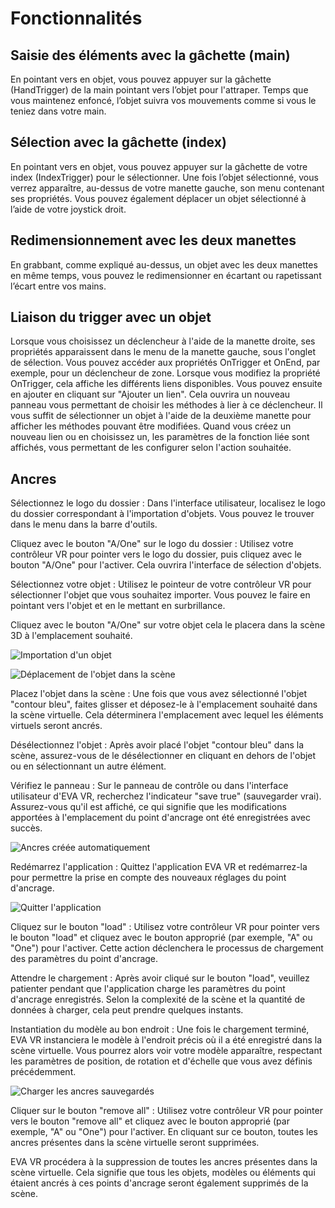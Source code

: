 # Fonctionnalités

## Saisie des éléments avec la gâchette (main)

En pointant vers en objet, vous pouvez appuyer sur la gâchette (HandTrigger) de la main pointant vers l’objet pour l'attraper. Temps que vous maintenez enfoncé, l’objet suivra vos mouvements comme si vous le teniez dans votre main.

## Sélection avec la gâchette (index)

En pointant vers en objet, vous pouvez appuyer sur la gâchette de votre index (IndexTrigger) pour le sélectionner.
Une fois l’objet sélectionné, vous verrez apparaître, au-dessus de votre manette gauche, son menu contenant ses propriétés.
Vous pouvez également déplacer un objet sélectionné à l’aide de votre joystick droit.

## Redimensionnement avec les deux manettes

En grabbant, comme expliqué au-dessus, un objet avec les deux manettes en même temps, vous pouvez le redimensionner en écartant ou rapetissant l’écart entre vos mains.

## Liaison du trigger avec un objet

Lorsque vous choisissez un déclencheur à l'aide de la manette droite, ses propriétés apparaissent dans le menu de la manette gauche, sous l'onglet de sélection. Vous pouvez accéder aux propriétés OnTrigger et OnEnd, par exemple, pour un déclencheur de zone. Lorsque vous modifiez la propriété OnTrigger, cela affiche les différents liens disponibles. Vous pouvez ensuite en ajouter en cliquant sur "Ajouter un lien". Cela ouvrira un nouveau panneau vous permettant de choisir les méthodes à lier à ce déclencheur. Il vous suffit de sélectionner un objet à l'aide de la deuxième manette pour afficher les méthodes pouvant être modifiées. Quand vous créez un nouveau lien ou en choisissez un, les paramètres de la fonction liée sont affichés, vous permettant de les configurer selon l'action souhaitée.

## Ancres

Sélectionnez le logo du dossier : Dans l'interface utilisateur, localisez le logo du dossier correspondant à l'importation d'objets. Vous pouvez le trouver dans le menu dans la barre d'outils.

Cliquez avec le bouton "A/One" sur le logo du dossier : Utilisez votre contrôleur VR pour pointer vers le logo du dossier, puis cliquez avec le bouton "A/One" pour l'activer. Cela ouvrira l'interface de sélection d'objets.

Sélectionnez votre objet : Utilisez le pointeur de votre contrôleur VR pour sélectionner l'objet que vous souhaitez importer. Vous pouvez le faire en pointant vers l'objet et en le mettant en surbrillance.

Cliquez avec le bouton "A/One" sur votre objet cela le placera dans la scène 3D à l'emplacement souhaité.

![Importation d'un objet](features1.jpg)

![Déplacement de l'objet dans la scène](features2.jpg)

Placez l'objet dans la scène : Une fois que vous avez sélectionné l'objet "contour bleu", faites glisser et déposez-le à l'emplacement souhaité dans la scène virtuelle. Cela déterminera l'emplacement avec lequel les éléments virtuels seront ancrés.

Désélectionnez l'objet : Après avoir placé l'objet "contour bleu" dans la scène, assurez-vous de le désélectionner en cliquant en dehors de l'objet ou en sélectionnant un autre élément.

Vérifiez le panneau : Sur le panneau de contrôle ou dans l'interface utilisateur d'EVA VR, recherchez l'indicateur "save true" (sauvegarder vrai). Assurez-vous qu'il est affiché, ce qui signifie que les modifications apportées à l'emplacement du point d'ancrage ont été enregistrées avec succès.

![Ancres créée automatiquement](features3.jpg)

Redémarrez l'application : Quittez l'application EVA VR et redémarrez-la pour permettre la prise en compte des nouveaux réglages du point d'ancrage.

![Quitter l'application](features4.jpg)

Cliquez sur le bouton "load" : Utilisez votre contrôleur VR pour pointer vers le bouton "load" et cliquez avec le bouton approprié (par exemple, "A" ou "One") pour l'activer. Cette action déclenchera le processus de chargement des paramètres du point d'ancrage.

Attendre le chargement : Après avoir cliqué sur le bouton "load", veuillez patienter pendant que l'application charge les paramètres du point d'ancrage enregistrés. Selon la complexité de la scène et la quantité de données à charger, cela peut prendre quelques instants.

Instantiation du modèle au bon endroit : Une fois le chargement terminé, EVA VR instanciera le modèle à l'endroit précis où il a été enregistré dans la scène virtuelle. Vous pourrez alors voir votre modèle apparaître, respectant les paramètres de position, de rotation et d'échelle que vous avez définis précédemment.

![Charger les ancres sauvegardés](features5.jpg)

Cliquer sur le bouton "remove all" : Utilisez votre contrôleur VR pour pointer vers le bouton "remove all" et cliquez avec le bouton approprié (par exemple, "A" ou "One") pour l'activer. En cliquant sur ce bouton, toutes les ancres présentes dans la scène virtuelle seront supprimées.

EVA VR procédera à la suppression de toutes les ancres présentes dans la scène virtuelle. Cela signifie que tous les objets, modèles ou éléments qui étaient ancrés à ces points d'ancrage seront également supprimés de la scène.
